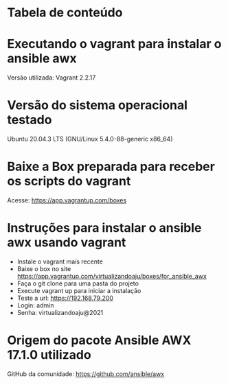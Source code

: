 Tabela de conteúdo
==================

# Executando o vagrant para instalar o ansible awx

Versão utilizada: Vagrant 2.2.17

# Versão do sistema operacional testado

Ubuntu 20.04.3 LTS (GNU/Linux 5.4.0-88-generic x86_64)

# Baixe a Box preparada para receber os scripts do vagrant

Acesse: https://app.vagrantup.com/boxes

# Instruções para instalar o ansible awx usando vagrant

* Instale o vagrant mais recente
* Baixe o box no site https://app.vagrantup.com/virtualizandoaju/boxes/for_ansible_awx
* Faça o git clone para uma pasta do projeto
* Execute vagrant up para iniciar a instalação
* Teste a url: https://192.168.79.200
* Login: admin
* Senha: virtualizandoaju@2021

# Origem do pacote Ansible AWX 17.1.0  utilizado 

GitHub da comunidade: https://github.com/ansible/awx
